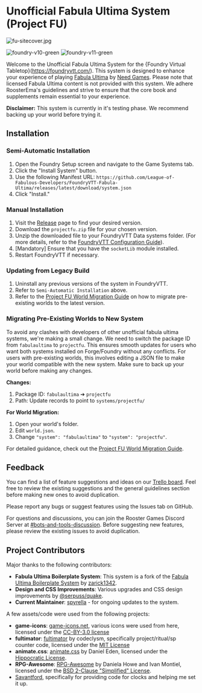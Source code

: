 # Unofficial Fabula Ultima System (Project FU)

![fu-sitecover.jpg](https://trello.com/1/cards/64db0994c4a8791322c8b2e2/attachments/64f476a7f1dc332714f44c8c/download/fu-sitecover.jpg)

![foundry-v10-green](https://img.shields.io/badge/foundry-v10-green)
![foundry-v11-green](https://img.shields.io/badge/foundry-v11-yellow)

Welcome to the Unofficial Fabula Ultima System for the {Foundry Virtual Tabletop}(<https://foundryvtt.com/>). This system is designed to enhance your experience of playing [Fabula Ultima](https://www.needgames.it/fabula-ultima-en/) by [Need Games](https://www.needgames.it/). Please note that licensed Fabula Ultima content is not provided with this system. We adhere RoosterEma's guidelines and strive to ensure that the core book and supplements remain essential to your experience.

**Disclaimer:** This system is currently in it's testing phase. We recommend backing up your world before trying it.

## Installation

### Semi-Automatic Installation

1. Open the Foundry Setup screen and navigate to the Game Systems tab.
2. Click the "Install System" button.
3. Use the following Manifest URL: `https://github.com/League-of-Fabulous-Developers/FoundryVTT-Fabula-Ultima/releases/latest/download/system.json`
4. Click "Install."

### Manual Installation

1. Visit the [Release](https://github.com/League-of-Fabulous-Developers/FoundryVTT-Fabula-Ultima/releases "‌") page to find your desired version.
2. Download the `projectfu.zip` file for your chosen version.
3. Unzip the downloaded file to your FoundryVTT Data systems folder. (For more details, refer to the [FoundryVTT Configuration Guide](https://foundryvtt.com/article/configuration/#where-user-data "‌")).
4. [Mandatory] Ensure that you have the `socketLib` module installed.
5. Restart FoundryVTT if necessary.

### Updating from Legacy Build

1. Uninstall any previous versions of the system in FoundryVTT.
2. Refer to `Semi-Automatic Installation` above.
3. Refer to the [Project FU World Migration Guide](https://github.com/League-of-Fabulous-Developers/FoundryVTT-Fabula-Ultima/wiki/Migration-Tutorial) on how to migrate pre-existing worlds to the latest version.

### Migrating Pre-Existing Worlds to New System

To avoid any clashes with developers of other unofficial fabula ultima systems, we're making a small change. We need to switch the package ID from `fabulaultima` to `projectfu`. This ensures smooth updates for users who want both systems installed on Forge/Foundry without any conflicts. For users with pre-existing worlds, this involves editing a JSON file to make your world compatible with the new system. Make sure to back up your world before making any changes.

**Changes:**

1. Package ID: `fabulaultima` ➔ `projectfu`
2. Path: Update records to point to `systems/projectfu/`

**For World Migration:**

1. Open your world's folder.
2. Edit `world.json`.
3. Change `"system": "fabulaultima"` to `"system": "projectfu"`.

For detailed guidance, check out the [Project FU World Migration Guide](https://github.com/League-of-Fabulous-Developers/FoundryVTT-Fabula-Ultima/wiki/World-Migration).

## Feedback

You can find a list of feature suggestions and ideas on our [Trello board](https://trello.com/b/VEa8VQHc/fabula-ultima-boilerplate-system "‌"). Feel free to review the existing suggestions and the general guidelines section before making new ones to avoid duplication.

Please report any bugs or suggest features using the Issues tab on GitHub.

For questions and discussions, you can join the Rooster Games Discord Server at [#bots-and-tools-discussion](https://discord.com/channels/447159961491865610/1034111889740943470 "‌"). Before suggesting new features, please review the existing issues to avoid duplication.

## Project Contributors

Major thanks to the following contributors:

- **Fabula Ultima Boilerplate System**: This system is a fork of the [Fabula Ultima Boilerplate System](https://github.com/zarick1342/fabula-ultima-system) by [zarick1342](https://github.com/zarick1342/).
- **Design and CSS Improvements**: Various upgrades and CSS design improvements by [\@serpuss/quake](https://github.com/serpuss).
- **Current Maintainer**: [spyrella](https://github.com/spyrella) - for ongoing updates to the system.

A few assets/code were used from the following projects:

- **game-icons**: [game-icons.net](https://game-icons.net), various icons were used from here, licensed under the  [CC-BY-3.0 license](https://creativecommons.org/licenses/by/3.0/)
- **fultimator**: [fultimator](https://github.com/codeclysm/fultimator) by codeclysm, specifically project/ritual/sp counter code, licensed under the [MIT License](https://github.com/codeclysm/fultimator/blob/main/LICENSE.md)
- **animate.css**: [animate.css](https://animate.style/) by Daniel Eden, licensed under the [Hippocratic License](https://github.com/animate-css/animate.css/blob/main/LICENSE-HIPPOCRATIC).
- **RPG-Awesome**: [RPG-Awesome](https://nagoshiashumari.github.io/Rpg-Awesome/) by Daniela Howe and Ivan Montiel, licensed under the [BSD 2-Clause "Simplified" License](https://github.com/NagoshiAshumari/Rpg-Awesome/blob/master/LICENSE).
- [Savantford](https://github.com/Savantford), specifically for providing code for clocks and helping me set it up.
